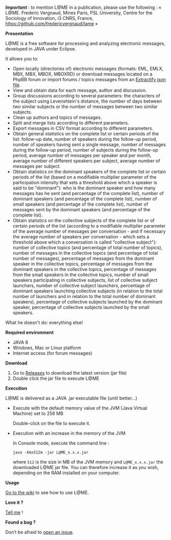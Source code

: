 ***Important*** : to mention L@ME in a publication, please use the following : « L@ME. Frederic Vergnaud, Mines Paris, PSL University, Centre for the Sociology of Innovation, i3 CNRS, France, https://github.com/fredericvergnaud/lame »

**Presentation**

L@ME is a free software for processing and analyzing electronic messages, developed in JAVA under Eclipse.

It allows you to:

* Open locally (directories of) electronic messages (formats: EML, EMLX, MBX, MBX, MBOX, MBOXRD) or download messages located on a PhpBB forum or import forums / topics messages from an [Extractify json file](https://github.com/fredericvergnaud/extractify).
* View and obtain data for each message, author and discussion.
* Group discussions according to several parameters: the characters of the subject using Levenshtein's distance, the number of days between two similar subjects or the number of messages between two similar subjects.
* Clean up authors and topics of messages.
* Split and merge lists according to different parameters.
* Export messages in CSV format according to different parameters.
* Obtain general statistics on the complete list or certain periods of the list: follow-up date, number of speakers during the follow-up period, number of speakers having sent a single message, number of messages during the follow-up period, number of subjects during the follow-up period, average number of messages per speaker and per month, average number of different speakers per subject, average number of messages per subject.
* Obtain statistics on the dominant speakers of the complete list or certain periods of the list (based on a modifiable multiplier parameter of the participation intensity that sets a threshold above which a speaker is said to be "dominant"): who is the dominant speaker and how many messages has he sent (and percentage of the complete list), number of dominant speakers (and percentage of the complete list), number of small speakers (and percentage of the complete list), number of messages sent by the dominant speakers (and percentage of the complete list).
* Obtain statistics on the collective subjects of the complete list or of certain periods of the list (according to a modifiable multiplier parameter of the average number of messages per conversation - and if necessary the average number of speakers per conversation - which sets a threshold above which a conversation is called "collective subject"): number of collective topics (and percentage of total number of topics), number of messages in the collective topics (and percentage of total number of messages), percentage of messages from the dominant speaker in the collective topics, percentage of messages from the dominant speakers in the collective topics, percentage of messages from the small speakers in the collective topics, number of small speakers participating in collective subjects, list of collective subject launchers, number of collective subject launchers, percentage of dominant speakers launching collective subjects (in relation to the total number of launchers and in relation to the total number of dominant speakers), percentage of collective subjects launched by the dominant speaker, percentage of collective subjects launched by the small speakers.

What he doesn't do: everything else!

**Required environment**

* JAVA 8
* Windows, Mac or Linux platform
* Internet access (for forum messages)

**Download**

 1. Go to [Releases](https://github.com/fredericvergnaud/lame/releases) to download the latest version (jar file)
 2. Double click the jar file to execute L@ME
 
 **Execution**

L@ME is delivered as a JAVA .jar executable file (until better...)

* Execute with the default memory value of the JVM (Java Virtual Machine) set to 256 MB

  Double-click on the file to execute it.
 
* Execution with an increase in the memory of the JVM

  In Console mode, execute the command line :
 
    `java -Xmx512m -jar L@ME_x.x.x.jar`
    
  where `512` is the size in MB of the JVM memory and `L@ME_x.x.x.jar` the downloaded L@ME jar file. You can therefore increase it as you wish, depending on the RAM installed on your computer.

 **Usage**
 
 [Go to the wiki](https://github.com/fredericvergnaud/lame/wiki) to see how to use L@ME.

**Love it ?** 

[Tell me](mailto:frederic.vergnaud@mines-paristech.fr) !

**Found a bug ?**

Don’t be afraid to [open an issue](https://github.com/fredericvergnaud/lame/issues).
 

